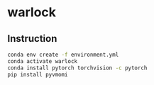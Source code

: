 # warlock

## Instruction

```bash
conda env create -f environment.yml
conda activate warlock
conda install pytorch torchvision -c pytorch
pip install pyvmomi
```

